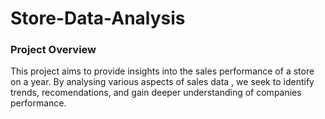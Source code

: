 # Store-Data-Analysis

### Project Overview
This project aims to provide insights into the sales performance of a store on a year. By analysing various aspects of sales data , we seek to identify trends, recomendations, and gain deeper understanding of companies performance.

